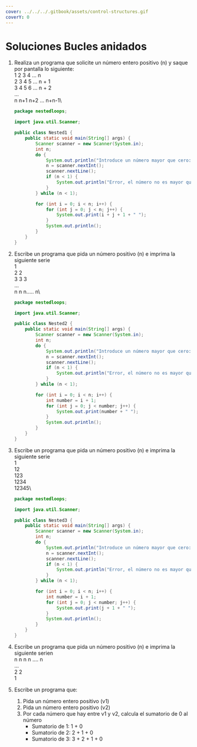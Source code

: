 ```yaml
---
cover: ../../../.gitbook/assets/control-structures.gif
coverY: 0
---
```


# Soluciones Bucles anidados

1.  Realiza un programa que solicite un número entero positivo (n) y saque por pantalla lo siguiente:\
    1 2 3 4 … n\
    2 3 4 5 … n + 1\
    3 4 5 6 … n + 2\
    ...\
    n n+1 n+2 … n+n-1\


    ```java
    package nestedloops;

    import java.util.Scanner;

    public class Nested1 {
        public static void main(String[] args) {
            Scanner scanner = new Scanner(System.in);
            int n;
            do {
                System.out.println("Introduce un número mayor que cero:");
                n = scanner.nextInt();
                scanner.nextLine();
                if (n < 1) {
                    System.out.println("Error, el número no es mayor que cero");
                }
            } while (n < 1);

            for (int i = 0; i < n; i++) {
                for (int j = 0; j < n; j++) {
                    System.out.print(i + j + 1 + " ");
                }
                System.out.println();
            }
        }
    }
    ```
2.  Escribe un programa que pida un número positivo (n) e imprima la siguiente serie\
    1\
    2 2\
    3 3 3\
    ...\
    n n n….. n\


    ```java
    package nestedloops;

    import java.util.Scanner;

    public class Nested2 {
        public static void main(String[] args) {
            Scanner scanner = new Scanner(System.in);
            int n;
            do {
                System.out.println("Introduce un número mayor que cero:");
                n = scanner.nextInt();
                scanner.nextLine();
                if (n < 1) {
                    System.out.println("Error, el número no es mayor que cero");
                }
            } while (n < 1);

            for (int i = 0; i < n; i++) {
                int number = i + 1;
                for (int j = 0; j < number; j++) {
                    System.out.print(number + " ");
                }
                System.out.println();
            }
        }
    }
    ```
3.  Escribe un programa que pida un número positivo (n) e imprima la siguiente serie\
    1\
    12\
    123\
    1234\
    12345\


    ```java
    package nestedloops;

    import java.util.Scanner;

    public class Nested3 {
        public static void main(String[] args) {
            Scanner scanner = new Scanner(System.in);
            int n;
            do {
                System.out.println("Introduce un número mayor que cero:");
                n = scanner.nextInt();
                scanner.nextLine();
                if (n < 1) {
                    System.out.println("Error, el número no es mayor que cero");
                }
            } while (n < 1);

            for (int i = 0; i < n; i++) {
                int number = i + 1;
                for (int j = 0; j < number; j++) {
                    System.out.print(j + 1 + " ");
                }
                System.out.println();
            }
        }
    }
    ```
4. Escribe un programa que pida un número positivo (n) e imprima la siguiente serien\
   n n n n …. n\
   …\
   2 2\
   1
5. Escribe un programa que:
   1. Pida un número entero positivo (v1)
   2. Pida un número entero positivo (v2)
   3. Por cada número que hay entre v1 y v2, calcula el sumatorio de 0 al número
      * Sumatorio de 1: 1 + 0
      * Sumatorio de 2: 2 + 1 + 0
      * Sumatorio de 3: 3 + 2 + 1 + 0
